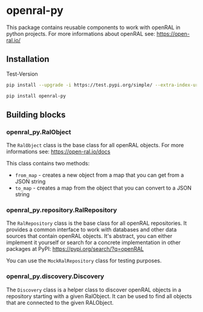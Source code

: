 # openral-py

This package contains reusable components to work with openRAL in python projects. 
For more informations about openRAL see: https://open-ral.io/

## Installation

Test-Version
```bash
pip install --upgrade -i https://test.pypi.org/simple/ --extra-index-url https://pypi.org/simple/ openral-py
```


```bash
pip install openral-py
```

## Building blocks

### openral_py.RalObject

The `RalObject` class is the base class for all openRAL objects.
For more informations see: https://open-ral.io/docs

This class contains two methods:

* `from_map` - creates a new object from a map that you can get from a JSON string
* `to_map` - creates a map from the object that you can convert to a JSON string

### openral_py.repository.RalRepository

The `RalRepository` class is the base class for all openRAL repositories.
It provides a common interface to work with databases and other data sources that contain openRAL objects.
It's abstract, you can either implement it yourself or search for a concrete implementation in other packages at PyPI: https://pypi.org/search/?q=openRAL

You can use the `MockRalRepository` class for testing purposes.

### openral_py.discovery.Discovery

The `Discovery` class is a helper class to discover openRAL objects in a repository starting with a given RalObject.
It can be used to find all objects that are connected to the given RALObject.